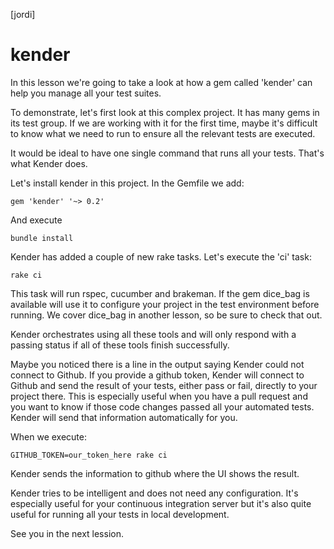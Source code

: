 [jordi]
# kender

In this lesson we're going to take a look at how a gem called 'kender' can help you manage all your test suites.

To demonstrate, let's first look at this complex project.
It has many gems in its test group. If we are working with it for the first time, maybe it's difficult to know what we need to run to ensure all the relevant tests are executed.

It would be ideal to have one single command that runs all your tests. That's what Kender does.

Let's install kender in this project. In the Gemfile we add:
```
gem 'kender' '~> 0.2'
```

And execute
```
bundle install
```

Kender has added a couple of new rake tasks. Let's execute the 'ci' task:
```
rake ci
```

This task will run rspec, cucumber and brakeman. If the gem dice_bag is available will use it to configure your project in the test environment before running. We cover dice_bag in another lesson, so be sure to check that out.

Kender orchestrates using all these tools and will only respond with a passing status if all of these tools finish successfully.

Maybe you noticed there is a line in the output saying Kender could not connect to Github. If you provide a github token, Kender will connect to Github and send the result of your tests, either pass or fail, directly to your project there. This is especially useful when you have a pull request and you want to know if those code changes passed all your automated tests. Kender will send that information automatically for you.

When we execute:
```
GITHUB_TOKEN=our_token_here rake ci
```
Kender sends the information to github where the UI shows the result.

Kender tries to be intelligent and does not need any configuration. It's especially useful for your continuous integration server but it's also quite useful for running all your tests in local development.

See you in the next lession.

